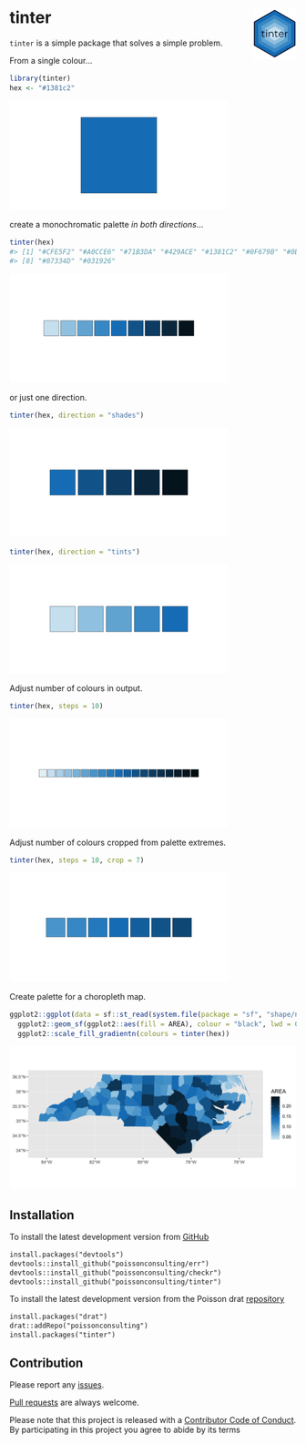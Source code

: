 
<!-- README.md is generated from README.Rmd. Please edit that file -->

# tinter <img src="man/figures/logo.png" align="right" width='15%'/>

<!-- [![lifecycle](https://img.shields.io/badge/lifecycle-experimental-orange.svg)](https://www.tidyverse.org/lifecycle/#experimental) -->

<!-- [![Travis build status](https://travis-ci.org/sebdalgarno/tinter.svg?branch=master)](https://travis-ci.org/sebdalgarno/tinter) -->

<!--  [![AppVeyor build status](https://ci.appveyor.com/api/projects/status/github/sebdalgarno/tinter?branch=master&svg=true)](https://ci.appveyor.com/project/sebdalgarno/tinter) -->

<!--  [![Coverage status](https://codecov.io/gh/sebdalgarno/tinter/branch/master/graph/badge.svg)](https://codecov.io/github/sebdalgarno/tinter?branch=master) -->

<!-- [![License: MIT](https://img.shields.io/badge/License-MIT-green.svg)](https://opensource.org/licenses/MIT) -->

`tinter` is a simple package that solves a simple problem.

From a single colour…

``` r
library(tinter)
hex <- "#1381c2"
```

![](man/figures/README-colour-1.png)<!-- -->

create a monochromatic palette *in both directions*…

``` r
tinter(hex)
#> [1] "#CFE5F2" "#A0CCE6" "#71B3DA" "#429ACE" "#1381C2" "#0F679B" "#0B4D74"
#> [8] "#07334D" "#031926"
```

![](man/figures/README-tinter-1.png)<!-- -->

or just one direction.

``` r
tinter(hex, direction = "shades")
```

![](man/figures/README-shades-1.png)<!-- -->

``` r
tinter(hex, direction = "tints")
```

![](man/figures/README-tints-1.png)<!-- -->

Adjust number of colours in output.

``` r
tinter(hex, steps = 10)
```

![](man/figures/README-steps-1.png)<!-- -->

Adjust number of colours cropped from palette extremes.

``` r
tinter(hex, steps = 10, crop = 7)
```

![](man/figures/README-crop-1.png)<!-- -->

Create palette for a choropleth
map.

``` r
ggplot2::ggplot(data = sf::st_read(system.file(package = "sf", "shape/nc.shp"))) +
  ggplot2::geom_sf(ggplot2::aes(fill = AREA), colour = "black", lwd = 0.01) +
  ggplot2::scale_fill_gradientn(colours = tinter(hex))
```

![](man/figures/README-plot-1.png)<!-- -->

## Installation

To install the latest development version from
[GitHub](https://github.com/poissonconsulting/tinter)

    install.packages("devtools")
    devtools::install_github("poissonconsulting/err")
    devtools::install_github("poissonconsulting/checkr")
    devtools::install_github("poissonconsulting/tinter")

To install the latest development version from the Poisson drat
[repository](https://github.com/poissonconsulting/drat)

    install.packages("drat")
    drat::addRepo("poissonconsulting")
    install.packages("tinter")

## Contribution

Please report any
[issues](https://github.com/poissonconsulting/tinter/issues).

[Pull requests](https://github.com/poissonconsulting/tinter/pulls) are
always welcome.

Please note that this project is released with a [Contributor Code of
Conduct](CONDUCT.md). By participating in this project you agree to
abide by its terms
